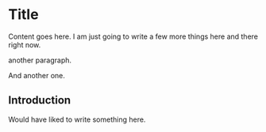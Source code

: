 # Title

Content goes here. I am just going to write a few more things here
and there right now.

another paragraph.

And another one.

## Introduction

Would have liked to write something here.
